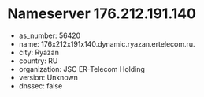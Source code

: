 # Nameserver 176.212.191.140

* as_number: 56420
* name: 176x212x191x140.dynamic.ryazan.ertelecom.ru.
* city: Ryazan
* country: RU
* organization: JSC ER-Telecom Holding
* version: Unknown
* dnssec: false
